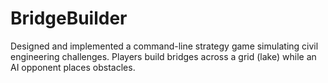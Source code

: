 # BridgeBuilder
Designed and implemented a command-line strategy game simulating civil engineering challenges. Players build bridges across a grid (lake) while an AI opponent places obstacles.
